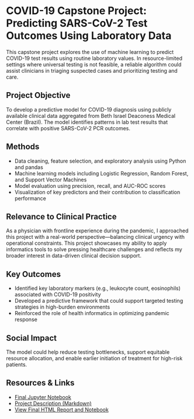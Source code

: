 # COVID-19 Capstone Project: Predicting SARS-CoV-2 Test Outcomes Using Laboratory Data

This capstone project explores the use of machine learning to predict COVID-19 test results using routine laboratory values. In resource-limited settings where universal testing is not feasible, a reliable algorithm could assist clinicians in triaging suspected cases and prioritizing testing and care.

## Project Objective  
To develop a predictive model for COVID-19 diagnosis using publicly available clinical data aggregated from Beth Israel Deaconess Medical Center (Brazil). The model identifies patterns in lab test results that correlate with positive SARS-CoV-2 PCR outcomes.

## Methods  
- Data cleaning, feature selection, and exploratory analysis using Python and pandas  
- Machine learning models including Logistic Regression, Random Forest, and Support Vector Machines  
- Model evaluation using precision, recall, and AUC-ROC scores  
- Visualization of key predictors and their contribution to classification performance

## Relevance to Clinical Practice  
As a physician with frontline experience during the pandemic, I approached this project with a real-world perspective—balancing clinical urgency with operational constraints. This project showcases my ability to apply informatics tools to solve pressing healthcare challenges and reflects my broader interest in data-driven clinical decision support.

## Key Outcomes  
- Identified key laboratory markers (e.g., leukocyte count, eosinophils) associated with COVID-19 positivity  
- Developed a predictive framework that could support targeted testing strategies in high-burden environments  
- Reinforced the role of health informatics in optimizing pandemic response

## Social Impact  
The model could help reduce testing bottlenecks, support equitable resource allocation, and enable earlier initiation of treatment for high-risk patients.
## Resources & Links  
- [Final Jupyter Notebook](./SANDRA%20SEFAKOR%20AMA%20AYI%20Covid-19%20Capstone%20Project%20Final%20Notebook.ipynb)  
- [Project Description (Markdown)](./Project_Description.md)
- [View Final HTML Report and Notebook](./SANDRA%20SEFAKOR%20AMA%20AYI%20Covid-19%20Capstone%20Project%20Final%20Notebook%20(1).html)
